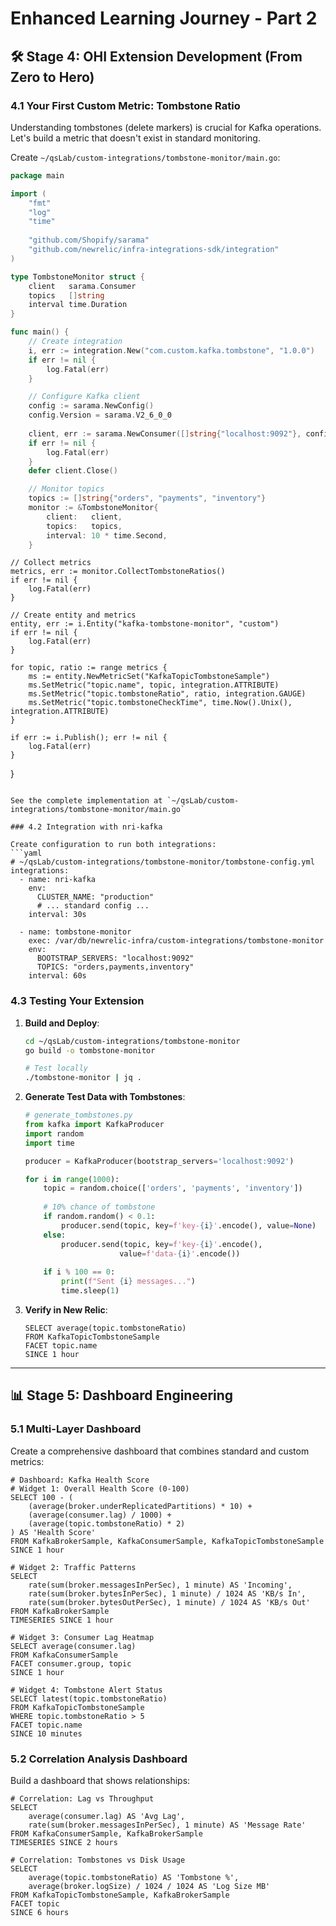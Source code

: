 # Enhanced Learning Journey - Part 2

## 🛠️ Stage 4: OHI Extension Development (From Zero to Hero)

### 4.1 Your First Custom Metric: Tombstone Ratio

Understanding tombstones (delete markers) is crucial for Kafka operations. Let's build a metric that doesn't exist in standard monitoring.

Create `~/qsLab/custom-integrations/tombstone-monitor/main.go`:
```go
package main

import (
    "fmt"
    "log"
    "time"
    
    "github.com/Shopify/sarama"
    "github.com/newrelic/infra-integrations-sdk/integration"
)

type TombstoneMonitor struct {
    client   sarama.Consumer
    topics   []string
    interval time.Duration
}

func main() {
    // Create integration
    i, err := integration.New("com.custom.kafka.tombstone", "1.0.0")
    if err != nil {
        log.Fatal(err)
    }

    // Configure Kafka client
    config := sarama.NewConfig()
    config.Version = sarama.V2_6_0_0
    
    client, err := sarama.NewConsumer([]string{"localhost:9092"}, config)
    if err != nil {
        log.Fatal(err)
    }
    defer client.Close()

    // Monitor topics
    topics := []string{"orders", "payments", "inventory"}
    monitor := &TombstoneMonitor{
        client:   client,
        topics:   topics,
        interval: 10 * time.Second,
    }
```
    // Collect metrics
    metrics, err := monitor.CollectTombstoneRatios()
    if err != nil {
        log.Fatal(err)
    }

    // Create entity and metrics
    entity, err := i.Entity("kafka-tombstone-monitor", "custom")
    if err != nil {
        log.Fatal(err)
    }

    for topic, ratio := range metrics {
        ms := entity.NewMetricSet("KafkaTopicTombstoneSample")
        ms.SetMetric("topic.name", topic, integration.ATTRIBUTE)
        ms.SetMetric("topic.tombstoneRatio", ratio, integration.GAUGE)
        ms.SetMetric("topic.tombstoneCheckTime", time.Now().Unix(), integration.ATTRIBUTE)
    }

    if err := i.Publish(); err != nil {
        log.Fatal(err)
    }
}
```

See the complete implementation at `~/qsLab/custom-integrations/tombstone-monitor/main.go`

### 4.2 Integration with nri-kafka

Create configuration to run both integrations:
```yaml
# ~/qsLab/custom-integrations/tombstone-monitor/tombstone-config.yml
integrations:
  - name: nri-kafka
    env:
      CLUSTER_NAME: "production"
      # ... standard config ...
    interval: 30s

  - name: tombstone-monitor
    exec: /var/db/newrelic-infra/custom-integrations/tombstone-monitor
    env:
      BOOTSTRAP_SERVERS: "localhost:9092"
      TOPICS: "orders,payments,inventory"
    interval: 60s
```
### 4.3 Testing Your Extension

1. **Build and Deploy**:
   ```bash
   cd ~/qsLab/custom-integrations/tombstone-monitor
   go build -o tombstone-monitor
   
   # Test locally
   ./tombstone-monitor | jq .
   ```

2. **Generate Test Data with Tombstones**:
   ```python
   # generate_tombstones.py
   from kafka import KafkaProducer
   import random
   import time
   
   producer = KafkaProducer(bootstrap_servers='localhost:9092')
   
   for i in range(1000):
       topic = random.choice(['orders', 'payments', 'inventory'])
       
       # 10% chance of tombstone
       if random.random() < 0.1:
           producer.send(topic, key=f'key-{i}'.encode(), value=None)
       else:
           producer.send(topic, key=f'key-{i}'.encode(), 
                        value=f'data-{i}'.encode())
       
       if i % 100 == 0:
           print(f"Sent {i} messages...")
           time.sleep(1)
   ```

3. **Verify in New Relic**:
   ```nrql
   SELECT average(topic.tombstoneRatio) 
   FROM KafkaTopicTombstoneSample 
   FACET topic.name 
   SINCE 1 hour
   ```

---

## 📊 Stage 5: Dashboard Engineering
### 5.1 Multi-Layer Dashboard

Create a comprehensive dashboard that combines standard and custom metrics:

```nrql
# Dashboard: Kafka Health Score
# Widget 1: Overall Health Score (0-100)
SELECT 100 - (
    (average(broker.underReplicatedPartitions) * 10) +
    (average(consumer.lag) / 1000) +
    (average(topic.tombstoneRatio) * 2)
) AS 'Health Score'
FROM KafkaBrokerSample, KafkaConsumerSample, KafkaTopicTombstoneSample
SINCE 1 hour

# Widget 2: Traffic Patterns
SELECT 
    rate(sum(broker.messagesInPerSec), 1 minute) AS 'Incoming',
    rate(sum(broker.bytesInPerSec), 1 minute) / 1024 AS 'KB/s In',
    rate(sum(broker.bytesOutPerSec), 1 minute) / 1024 AS 'KB/s Out'
FROM KafkaBrokerSample
TIMESERIES SINCE 1 hour

# Widget 3: Consumer Lag Heatmap
SELECT average(consumer.lag)
FROM KafkaConsumerSample
FACET consumer.group, topic
SINCE 1 hour

# Widget 4: Tombstone Alert Status
SELECT latest(topic.tombstoneRatio)
FROM KafkaTopicTombstoneSample
WHERE topic.tombstoneRatio > 5
FACET topic.name
SINCE 10 minutes
```

### 5.2 Correlation Analysis Dashboard

Build a dashboard that shows relationships:
```nrql
# Correlation: Lag vs Throughput
SELECT 
    average(consumer.lag) AS 'Avg Lag',
    rate(sum(broker.messagesInPerSec), 1 minute) AS 'Message Rate'
FROM KafkaConsumerSample, KafkaBrokerSample
TIMESERIES SINCE 2 hours

# Correlation: Tombstones vs Disk Usage
SELECT 
    average(topic.tombstoneRatio) AS 'Tombstone %',
    average(broker.logSize) / 1024 / 1024 AS 'Log Size MB'
FROM KafkaTopicTombstoneSample, KafkaBrokerSample
FACET topic
SINCE 6 hours
```